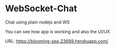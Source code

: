 # WebSocket-Chat
Chat using plain nodejs and WS

You can see how app is working and also the UI/UX

URL: https://blooming-sea-23689.herokuapp.com/
